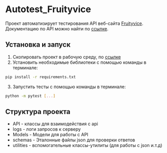 # Autotest_Fruityvice
Проект автоматизирует тестирования API веб-сайта [Fruityvice](https://www.fruityvice.com/). Документацию по API можно найти по [ссылке](https://www.fruityvice.com/doc/index.html#api-GET-GET).

## Установка и запуск
1. Скопировать проект в рабочую среду, по [ссылке](https://www.fruityvice.com/doc/index.html#api-GET-GET)
2. Установить необходимые библиотеки с помощью команды в терминале:
```sh
pip install -r requirements.txt
```
3. Запустить тесты с помощью команды в терминале:
```sh
python -m pytest [...]
```

## Структура проекта 
- API - классы для взаимодействия с api
- logs - логи запросов к серверу
- Models - Модели для работы с API
- schemas - Эталонные файлы json для проверки ответов
- utilities - вспомогательные классы-утилиты (для работы с json и.т.д)
